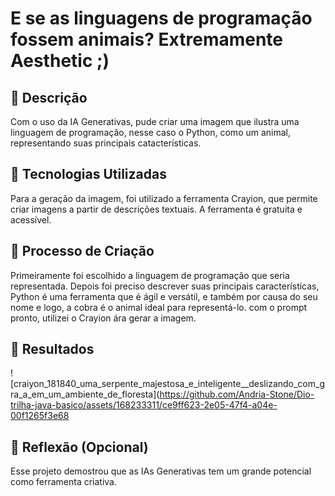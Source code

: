 # E se as linguagens de programação fossem animais? Extremamente Aesthetic ;)

## 📒 Descrição
Com o uso da IA Generativas, pude criar uma imagem que ilustra uma linguagem de programação, nesse caso o Python, como um animal, representando suas principais catacterísticas.

## 🤖 Tecnologias Utilizadas
Para a geração da imagem, foi utilizado a ferramenta Crayion, que permite criar imagens a partir de descrições textuais. A ferramenta é gratuita e acessível.

## 🧐 Processo de Criação
Primeiramente foi escolhido a linguagem de programação que seria representada. 
Depois foi preciso descrever suas principais características, Python é uma ferramenta que é ágil e versátil, e também por causa do seu nome e logo, a cobra é o animal ideal para representá-lo.
com o prompt pronto, utilizei o Crayion ára gerar a imagem.

## 🚀 Resultados
![craiyon_181840_uma_serpente_majestosa_e_inteligente__deslizando_com_gra_a_em_um_ambiente_de_floresta](https://github.com/Andria-Stone/Dio-trilha-java-basico/assets/168233311/ce9ff623-2e05-47f4-a04e-00f1265f3e68

## 💭 Reflexão (Opcional)
Esse projeto demostrou que as IAs Generativas tem um grande potencial como ferramenta criativa.
